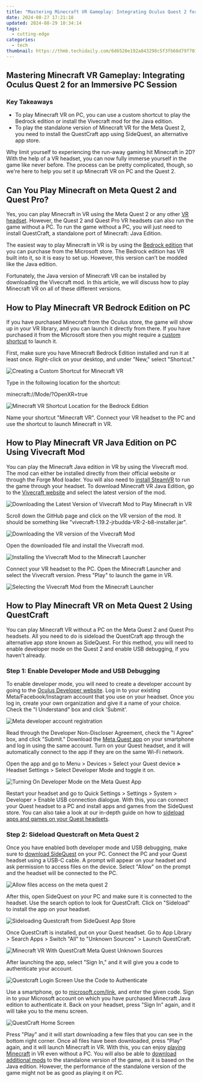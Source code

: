 ```yaml
---
title: "Mastering Minecraft VR Gameplay: Integrating Oculus Quest 2 for an Immersive PC Session"
date: 2024-08-27 17:21:18
updated: 2024-08-29 10:34:14
tags:
  - cutting-edge
categories:
  - tech
thumbnail: https://thmb.techidaily.com/6d6520e192a843298c5f3fb60d79f701e9d849b7c957109090842f5892749c79.jpg
---
```


## Mastering Minecraft VR Gameplay: Integrating Oculus Quest 2 for an Immersive PC Session

### Key Takeaways

* To play Minecraft VR on PC, you can use a custom shortcut to play the Bedrock edition or install the Vivecraft mod for the Java edition.
* To play the standalone version of Minecraft VR for the Meta Quest 2, you need to install the QuestCraft app using SideQuest, an alternative app store.

 Why limit yourself to experiencing the run-away gaming hit Minecraft in 2D? With the help of a VR headset, you can now fully immerse yourself in the game like never before. The process can be pretty complicated, though, so we're here to help you set it up Minecraft VR on PC and the Quest 2.

##  Can You Play Minecraft on Meta Quest 2 and Quest Pro?

 Yes, you can play Minecraft in VR using the Meta Quest 2 or any other [VR headset](https://vp-tips.techidaily.com/visual-harmony-ios-and-macos-photoviewer-blend/). However, the Quest 2 and Quest Pro VR headsets can also run the game without a PC. To run the game without a PC, you will just need to install QuestCraft, a standalone port of Minecraft: Java Edition.

 The easiest way to play Minecraft in VR is by using the [Bedrock edition](https://fox-boxes.techidaily.com/new-perfect-5-monitors-to-boost-your-ps5/) that you can purchase from the Microsoft store. The Bedrock edition has VR built into it, so it is easy to set up. However, this version can’t be modded like the Java edition.

 Fortunately, the Java version of Minecraft VR can be installed by downloading the Vivecraft mod. In this article, we will discuss how to play Minecraft VR on all of these different versions.

##  How to Play Minecraft VR Bedrock Edition on PC

 If you have purchased Minecraft from the Oculus store, the game will show up in your VR library, and you can launch it directly from there. If you have purchased it from the Microsoft store then you might require a [custom shortcut](https://extra-approaches.techidaily.com/updated-skys-limit-for-your-visual-stories-unlimited-free-options-and-premium-choices/) to launch it.

 First, make sure you have Minecraft Bedrock Edition installed and run it at least once. Right-click on your desktop, and under "New," select "Shortcut."

![Creating a Custom Shortcut for Minecraft VR](https://static1.howtogeekimages.com/wordpress/wp-content/uploads/2023/09/windows-11-new-shortcut.jpg) 

 Type in the following location for the shortcut:

minecraft://Mode/?OpenXR=true

![Minecraft VR Shortcut Location for the Bedrock Edition](https://static1.howtogeekimages.com/wordpress/wp-content/uploads/2023/09/minecraft-vr-shortcut.jpg) 

 Name your shortcut "Minecraft VR". Connect your VR headset to the PC and use the shortcut to launch Minecraft in VR.

##  How to Play Minecraft VR Java Edition on PC Using Vivecraft Mod

 You can play the Minecraft Java edition in VR by using the Vivecraft mod. The mod can either be installed directly from their official website or through the Forge Mod loader. You will also need to [install SteamVR](https://some-approaches.techidaily.com/new-the-joy-of-journeys-end-innovative-box-revelations/) to run the game through your headset. To download Minecraft VR Java Edition, go to the [Vivecraft website](https://www.vivecraft.org/downloads/) and select the latest version of the mod.

![Downloading the Latest Version of Vivecraft Mod to Play Minecraft in VR](https://static1.howtogeekimages.com/wordpress/wp-content/uploads/2023/09/minecraft-in-vr-vivecraft-mod.jpg) 

 Scroll down the GitHub page and click on the VR version of the mod. It should be something like "vivecraft-1.19.2-jrbudda-VR-2-b8-installer.jar". 

![Downloading the VR version of the Vivecraft Mod](https://static1.howtogeekimages.com/wordpress/wp-content/uploads/2023/09/how-to-install-minecraft-in-vr-vivecraft.jpg) 

 Open the downloaded file and install the Vivecraft mod.

![Installing the Vivecraft Mod to the Minecraft Launcher](https://static1.howtogeekimages.com/wordpress/wp-content/uploads/2023/09/minecraft-in-pc-vr-vivecraft.jpg) 

 Connect your VR headset to the PC. Open the Minecraft Launcher and select the Vivecraft version. Press "Play" to launch the game in VR.

![Selecting the Vivecraft Mod from the Minecraft Launcher](https://static1.howtogeekimages.com/wordpress/wp-content/uploads/2023/09/how-to-play-minecraft-vr-java-edition-with-vivecraft.jpg) 

##  How to Play Minecraft VR on Meta Quest 2 Using QuestCraft

 You can play Minecraft VR without a PC on the Meta Quest 2 and Quest Pro headsets. All you need to do is sideload the QuestCraft app through the alternative app store known as SideQuest. For this method, you will need to enable developer mode on the Quest 2 and enable USB debugging, if you haven't already.

###  Step 1: Enable Developer Mode and USB Debugging

 To enable developer mode, you will need to create a developer account by going to the [Oculus Developer website](https://developer.oculus.com/manage/organizations/create/). Log in to your existing Meta/Facebook/Instagram account that you use on your headset. Once you log in, create your own organization and give it a name of your choice. Check the "I Understand" box and click 'Submit'.

![Meta developer account registration](https://static1.howtogeekimages.com/wordpress/wp-content/uploads/2023/09/meta-developer-account-registration.jpg) 

 Read through the Developer Non-Discloser Agreement, check the "I Agree" box, and click "Submit." Download the [Meta Quest app](https://www.anrdoezrs.net/links/3607085/type/dlg/sid/UUhtgUeUpU2000219/https://play.google.com/store/apps/details?id=com.oculus.twilight) on your smartphone and log in using the same account. Turn on your Quest headset, and it will automatically connect to the app if they are on the same Wi-Fi network.

 Open the app and go to Menu > Devices > Select your Quest device **\>** Headset Settings > Select Developer Mode and toggle it on.

![Turning On Developer Mode on the Meta Quest App](https://static1.howtogeekimages.com/wordpress/wp-content/uploads/2023/09/turning-on-developer-mode-on-the-meta-quest-app.jpeg) 

 Restart your headset and go to Quick Settings > Settings > System > Developer > Enable USB connection dialogue. With this, you can connect your Quest headset to a PC and install apps and games from the SideQuest store. You can also take a look at our in-depth guide on how to [sideload apps and games on your Quest headsets](https://tiktok-video-recordings.techidaily.com/updated-2024-approved-copyright-clarity-how-to-verify-video-rights-pre-upload/).

###  Step 2: Sideload Questcraft on Meta Quest 2

 Once you have enabled both developer mode and USB debugging, make sure to [download SideQuest](https://sidequestvr.com/) on your PC. Connect the PC and your Quest headset using a USB-C cable. A prompt will appear on your headset and ask permission to access files on the device. Select "Allow" on the prompt and the headset will be connected to the PC.

![Allow files access on the meta quest 2](https://static1.howtogeekimages.com/wordpress/wp-content/uploads/2023/09/allow-files-access-on-the-meta-quest-2.jpg) 

 After this, open SideQuest on your PC and make sure it is connected to the headset. Use the search option to look for QuestCraft. Click on "Sideload" to install the app on your headset. 

![Sideloading Questcraft from SideQuest App Store](https://static1.howtogeekimages.com/wordpress/wp-content/uploads/2023/09/questcraft-on-sidequest.jpg) 

 Once QuestCraft is installed, put on your Quest headset. Go to App Library > Search Apps > Switch "All" to "Unknown Sources" > Launch QuestCraft. 

![Minecraft VR With QuestCraft Meta Quest Unknown Sources](https://static1.howtogeekimages.com/wordpress/wp-content/uploads/2023/09/minecraft-vr-with-questcraft.jpg) 

 After launching the app, select "Sign In," and it will give you a code to authenticate your account.

![Questcraft Login Screen Use the Code to Authenticate](https://static1.howtogeekimages.com/wordpress/wp-content/uploads/2023/09/minecraft-vr-on-quest-2.jpg) 

 Use a smartphone, go to [microsoft.com/link](https://www.microsoft.com/link), and enter the given code. Sign in to your Microsoft account on which you have purchased Minecraft Java edition to authenticate it. Back on your headset, press "Sign In" again, and it will take you to the menu screen. 

![QuestCraft Home Screen](https://static1.howtogeekimages.com/wordpress/wp-content/uploads/2023/09/questcraft.jpg) 

 Press "Play" and it will start downloading a few files that you can see in the bottom right corner. Once all files have been downloaded, press "Play" again, and it will launch Minecraft in VR. With this, you can enjoy [playing Minecraft](https://facebook-video-footage.techidaily.com/updated-how-to-remove-black-bars-from-youtube-videos/) in VR even without a PC. You will also be able to [download additional mods](https://blog-min.techidaily.com/how-to-recover-deleted-contacts-from-google-pixel-fold-by-fonelab-android-recover-contacts/) to the standalone version of the game, as it is based on the Java edition. However, the performance of the standalone version of the game might not be as good as playing it on PC.

<ins class="adsbygoogle"
     style="display:block"
     data-ad-format="autorelaxed"
     data-ad-client="ca-pub-7571918770474297"
     data-ad-slot="1223367746"></ins>



<ins class="adsbygoogle"
     style="display:block"
     data-ad-client="ca-pub-7571918770474297"
     data-ad-slot="8358498916"
     data-ad-format="auto"
     data-full-width-responsive="true"></ins>
